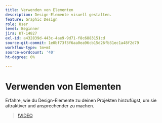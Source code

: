 ```yaml
---
title: Verwenden von Elementen
description: Design-Elemente visuell gestalten.
feature: Graphic Design
role: User
level: Beginner
jira: KT-14827
exl-id: a432839d-443c-4ae9-9d71-f8c6883151cd
source-git-commit: 1e0bf73f3f6aa0ea96cb15d26fb31ec1a48f2d79
workflow-type: tm+mt
source-wordcount: '40'
ht-degree: 0%

---
```


# Verwenden von Elementen

Erfahre, wie du Design-Elemente zu deinen Projekten hinzufügst, um sie attraktiver und ansprechender zu machen.

>[!VIDEO](https://video.tv.adobe.com/v/3426935?quality=12&learn=on&hidetitle=true)

